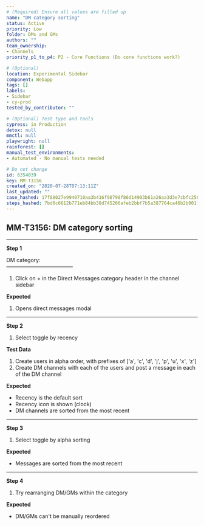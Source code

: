 ```yaml
---
# (Required) Ensure all values are filled up
name: "DM category sorting"
status: Active
priority: Low
folder: DMs and GMs
authors: ""
team_ownership: 
- Channels
priority_p1_to_p4: P2 - Core Functions (Do core functions work?)

# (Optional)
location: Experimental Sidebar
component: Webapp
tags: []
labels: 
- Sidebar
- cy-prod
tested_by_contributor: ""

# (Optional) Test type and tools
cypress: in Production
detox: null
mmctl: null
playwright: null
rainforest: []
manual_test_environments: 
- Automated - No manual tests needed

# Do not change
id: 6354039
key: MM-T3156
created_on: "2020-07-28T07:13:11Z"
last_updated: ""
case_hashed: 17f88027e9940710aa3b416f98798f86d14903b61a26aa3d3e7cbfc2565a6df18e000d09722a157d8c3d3a995d1d0158
steps_hashed: 7bd0c6612b771eb84bb38d745206afeb2bbf7b5a387764ca46b2b001f5bca68fbb766986c5903339b58a07d1613eeae9
---
```


<!-- (Auto-generated) Based on frontmatter's "key" and "name" -->

## MM-T3156: DM category sorting

---

**Step 1**

DM category:\
–––––––––––––––––––––––––

1. Click on + in the Direct Messages category header in the channel sidebar

**Expected**

1. Opens direct messages modal

---

**Step 2**

1. Select toggle by recency

**Test Data**

1. Create users in alpha order, with prefixes of \['a', 'c', 'd', 'j', 'p', 'u', 'x', 'z']
2. Create DM channels with each of the users and post a message in each of the DM channel

**Expected**

- Recency is the default sort
- Recency icon is shown (clock)
- DM channels are sorted from the most recent

---

**Step 3**

1. Select toggle by alpha sorting

**Expected**

- Messages are sorted from the most recent

---

**Step 4**

1. Try rearranging DM/GMs within the category

**Expected**

- DM/GMs can't be manually reordered
